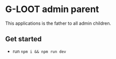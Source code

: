 # G-LOOT admin parent

This applications is the father to all admin children.

## Get started
* run `npm i && npm run dev`